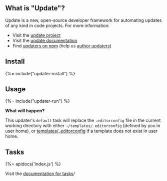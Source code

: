 ## What is "Update"?

Update is a new, open-source developer framework for automating updates of any kind in code projects. For more information:

- Visit the [update project](https://github.com/update/update)
- Visit the [update documentation](https://github.com/update/update)
- Find [updaters on npm](https://www.npmjs.com/browse/keyword/update-updater) (help us [author updaters](https://github.com/update/update/blob/master/docs/updaters.md))

## Install
{%= include("updater-install") %}

## Usage
{%= include("updater-run") %}

**What will happen?**

This updater's `default` task will replace the `.editorconfig` file in the current working directory with either `~/templates/_editorconfig` (defined by you in user home), or [templates/_editorconfig](templates/_editorconfig) if a template does not exist in user home.

## Tasks
{%= apidocs('index.js') %}

Visit the [documentation for tasks](https://github.com/update/update/blob/master/docs/tasks.md)/